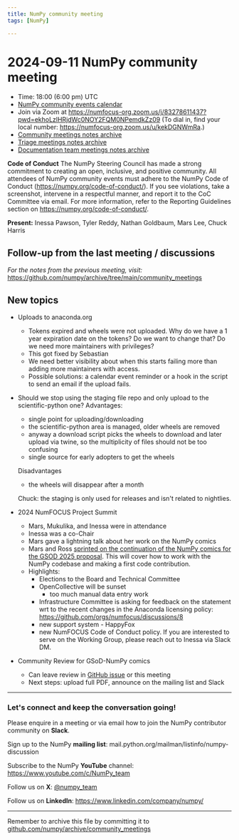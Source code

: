 ```yaml
---
title: NumPy community meeting
tags: [NumPy]

---
```


# 2024-09-11 NumPy community meeting

- Time: 18:00 (6:00 pm) UTC
- [NumPy community events calendar](https://scientific-python.org/calendars/)
- Join via Zoom at https://numfocus-org.zoom.us/j/83278611437?pwd=ekhoLzlHRjdWc0NOY2FQM0NPemdkZz09 (To dial in, find your local number: https://numfocus-org.zoom.us/u/kekDGNWmRa.)
- [Community meetings notes archive](https://github.com/numpy/archive/tree/main/community_meetings)
- [Triage meetings notes archive](https://github.com/numpy/archive/tree/master/triage_meetings)
- [Documentation team meetings notes archive](https://github.com/numpy/archive/tree/main/docs_team_meetings)

**Code of Conduct**
The NumPy Steering Council has made a strong commitment to creating an open, inclusive, and positive community. 
All attendees of NumPy community events must adhere to the NumPy Code of Conduct (https://numpy.org/code-of-conduct/). 
If you see violations, take a screenshot, intervene in a respectful manner, and report it to the CoC Committee via email. For more information, refer to the Reporting Guidelines section on https://numpy.org/code-of-conduct/.

**Present:** Inessa Pawson, Tyler Reddy, Nathan Goldbaum, Mars Lee, Chuck Harris

## Follow-up from the last meeting / discussions

_For the notes from the previous meeting, visit:_ https://github.com/numpy/archive/tree/main/community_meetings 


## New topics

- Uploads to anaconda.org
  - Tokens expired and wheels were not uploaded. Why do we have a 1 year expiration date on the tokens? Do we want to change that? Do we need more maintainers with privileges?
  - This got fixed by Sebastian
  - We need better visibility about when this starts failing more than adding more maintainers with access.
  - Possible solutions: a calendar event reminder or a hook in the script to send an email if the upload fails.

- Should we stop using the staging file repo and only upload to the scientific-python one?
  Advantages:
  - single point for uploading/downloading
  - the scientific-python area is managed, older wheels are removed
  - anyway a download script picks the wheels to download and later upload via twine, so the multiplicity of files should not be too confusing
  - single source for early adopters to get the wheels

  Disadvantages
    - the wheels will disappear after a month

  Chuck: the staging is only used for releases and isn't related to nightlies.

- 2024 NumFOCUS Project Summit
  - Mars, Mukulika, and Inessa were in attendance
  - Inessa was a co-Chair
  - Mars gave a lightning talk about her work on the NumPy comics
  - Mars and Ross [sprinted on the continuation of the NumPy comics for the GSOD 2025 proposal](https://github.com/numfocus/project-summit-2024-sprints/issues/5#issuecomment-2336768626). This will cover how to work with the NumPy codebase and making a first code contribution.
  - Highlights: 
    - Elections to the Board and Technical Committee
    - OpenCollective will be sunset
        - too much manual data entry work
    - Infrastructure Committee is asking for feedback on the statement wrt to the recent changes in the Anaconda licensing policy: https://github.com/orgs/numfocus/discussions/8 
    - new support system - HappyFox
    - new NumFOCUS Code of Conduct policy. If you are interested to serve on the Working Group, please reach out to Inessa via Slack DM.

- Community Review for GSoD-NumPy comics
    - Can leave review in [GitHub issue](https://github.com/numpy/numpy/issues/27375) or this meeting
    - Next steps: upload full PDF, announce on the mailing list and Slack


---

### Let's connect and keep the conversation going!
Please enquire in a meeting or via email how to join the NumPy contributor community on **Slack**.

Sign up to the NumPy **mailing list**: mail.python.org/mailman/listinfo/numpy-discussion

Subscribe to the NumPy **YouTube** channel: https://www.youtube.com/c/NumPy_team

Follow us on **X**: [@numpy_team](https://twitter.com/numpy_team)

Follow us on **LinkedIn**: https://www.linkedin.com/company/numpy/

---
Remember to archive this file by committing it to [github.com/numpy/archive/community_meetings](https://github.com/numpy/archive/tree/main/community_meetings)

